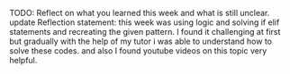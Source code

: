 TODO: Reflect on what you learned this week and what is still unclear.
update
Reflection statement: this week was using logic and solving if elif statements
and recreating the given pattern. I found it challenging at first but gradually
with the help of my tutor i was able to understand how to solve these codes.
and also I found youtube videos on this topic very helpful.
